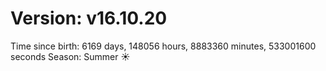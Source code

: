 # Version: v16.10.20
Time since birth: 6169 days, 148056 hours, 8883360 minutes, 533001600 seconds
Season: Summer ☀️
